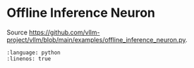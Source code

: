 # Offline Inference Neuron

Source <https://github.com/vllm-project/vllm/blob/main/examples/offline_inference_neuron.py>.

```{literalinclude} ../../../../examples/offline_inference_neuron.py
:language: python
:linenos: true
```
